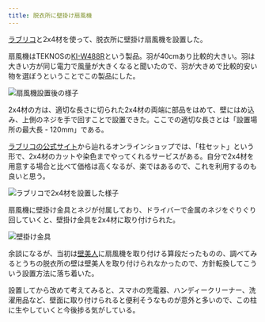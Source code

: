 ```yaml
---
title: 脱衣所に壁掛け扇風機
---
```


[ラブリコ](https://www.amazon.co.jp/dp/B083WKG6JH)と2x4材を使って、脱衣所に壁掛け扇風機を設置した。

扇風機はTEKNOSの[KI-W488R](https://www.amazon.co.jp/dp/B0BXNN5VT1)という製品。羽が40cmあり比較的大きい。羽は大きい方が同じ電力で風量が大きくなると聞いたので、羽が大きめで比較的安い物を選ぼうということでこの製品にした。

![](https://i.imgur.com/VXb6aCOh.jpg "扇風機設置後の様子")

2x4材の方は、適切な長さに切られた2x4材の両端に部品をはめて、壁にはめ込み、上側のネジを手で回すことで設置できた。ここでの適切な長さとは「設置場所の最大長 - 120mm」である。

[ラブリコの公式サイト](https://labrico.jp/)から辿れるオンラインショップでは、「柱セット」という形で、2x4材のカットや染色までやってくれるサービスがある。自分で2x4材を用意する場合と比べて価格は高くなるが、楽ではあるので、これを利用するのも良いと思う。


![](https://i.imgur.com/7XRGJsIh.jpg "ラブリコで2x4材を設置した様子")

扇風機に壁掛け金具とネジが付属しており、ドライバーで金属のネジをぐりぐり回していくと、壁掛け金具を2x4材に取り付けられた。

![](https://i.imgur.com/Qan6QtTh.jpg "壁掛け金具")

余談になるが、当初は[壁美人](https://www.amazon.co.jp/dp/B00EQ1PD0G)に扇風機を取り付ける算段だったものの、調べてみるとうちの脱衣所の壁は壁美人を取り付けられなかったので、方針転換してこういう設置方法に落ち着いた。

設置してから改めて考えてみると、スマホの充電器、ハンディークリーナー、洗濯用品など、壁面に取り付けられると便利そうなものが意外と多いので、この柱に生やしていくと今後捗る気がしている。
